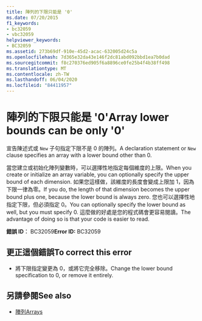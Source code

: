 ```yaml
---
title: 陣列的下限只能是 '0'
ms.date: 07/20/2015
f1_keywords:
- bc32059
- vbc32059
helpviewer_keywords:
- BC32059
ms.assetid: 273b69df-910e-45d2-acac-632005d24c5a
ms.openlocfilehash: 7d365e32da43e146f2dc81abd092bbd1ea7b0dad
ms.sourcegitcommit: f8c270376ed905f6a8896ce0fe25b4f4b38ff498
ms.translationtype: MT
ms.contentlocale: zh-TW
ms.lasthandoff: 06/04/2020
ms.locfileid: "84411957"
---
```

# <a name="array-lower-bounds-can-be-only-0"></a><span data-ttu-id="10a9f-102">陣列的下限只能是 '0'</span><span class="sxs-lookup"><span data-stu-id="10a9f-102">Array lower bounds can be only '0'</span></span>
<span data-ttu-id="10a9f-103">宣告陳述式或 `New` 子句指定下限不是 0 的陣列。</span><span class="sxs-lookup"><span data-stu-id="10a9f-103">A declaration statement or `New` clause specifies an array with a lower bound other than 0.</span></span>  
  
 <span data-ttu-id="10a9f-104">當您建立或初始化陣列變數時，可以選擇性地指定每個維度的上限。</span><span class="sxs-lookup"><span data-stu-id="10a9f-104">When you create or initialize an array variable, you can optionally specify the upper bound of each dimension.</span></span> <span data-ttu-id="10a9f-105">如果您這樣做，該維度的長度會變成上限加 1，因為下限一律為零。</span><span class="sxs-lookup"><span data-stu-id="10a9f-105">If you do, the length of that dimension becomes the upper bound plus one, because the lower bound is always zero.</span></span> <span data-ttu-id="10a9f-106">您也可以選擇性地指定下限，但必須指定 0。</span><span class="sxs-lookup"><span data-stu-id="10a9f-106">You can optionally specify the lower bound as well, but you must specify 0.</span></span> <span data-ttu-id="10a9f-107">這麼做的好處是您的程式碼會更容易閱讀。</span><span class="sxs-lookup"><span data-stu-id="10a9f-107">The advantage of doing so is that your code is easier to read.</span></span>  
  
 <span data-ttu-id="10a9f-108">**錯誤 ID︰** BC32059</span><span class="sxs-lookup"><span data-stu-id="10a9f-108">**Error ID:** BC32059</span></span>  
  
## <a name="to-correct-this-error"></a><span data-ttu-id="10a9f-109">更正這個錯誤</span><span class="sxs-lookup"><span data-stu-id="10a9f-109">To correct this error</span></span>  
  
- <span data-ttu-id="10a9f-110">將下限指定變更為 0，或將它完全移除。</span><span class="sxs-lookup"><span data-stu-id="10a9f-110">Change the lower bound specification to 0, or remove it entirely.</span></span>  
  
## <a name="see-also"></a><span data-ttu-id="10a9f-111">另請參閱</span><span class="sxs-lookup"><span data-stu-id="10a9f-111">See also</span></span>

- [<span data-ttu-id="10a9f-112">陣列</span><span class="sxs-lookup"><span data-stu-id="10a9f-112">Arrays</span></span>](../programming-guide/language-features/arrays/index.md)
